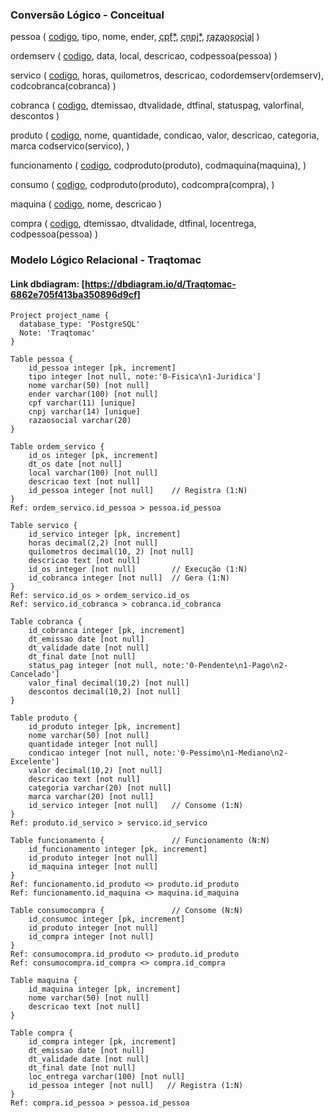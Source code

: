 ### Conversão Lógico - Conceitual

pessoa (
    <u>codigo</u>, 
    tipo, 
    nome, 
    ender, 
    <u style="text-decoration: underline dashed;">cpf*</u>,
    <u style="text-decoration: underline dashed;">cnpj*</u>,
    <u style="text-decoration: underline dashed;">razaosocial</u>
)

ordemserv (
    <u>codigo</u>,
    data,
    local,
    descricao,
    codpessoa(pessoa)           <!-- Registra (1:N) -->
)

servico (
    <u>codigo</u>,
    horas,
    quilometros,
    descricao,
    codordemserv(ordemserv),    <!-- Execução (1:N) -->
    codcobranca(cobranca)       <!-- Gera (1:N) -->
)

cobranca (
    <u>codigo</u>,
    dtemissao,
    dtvalidade,
    dtfinal,
    statuspag,
    valorfinal,
    descontos
)

produto (
    <u>codigo</u>,
    nome,
    quantidade,
    condicao,
    valor,
    descricao,
    categoria,
    marca
    codservico(servico),        <!-- Consome (1:N) -->
)

funcionamento (                 <!-- Funcionamento (N:N) -->
    <u>codigo</u>,
    codproduto(produto),
    codmaquina(maquina), 
)

consumo (                       <!-- Consome (N:N) -->
    <u>codigo</u>,
    codproduto(produto),
    codcompra(compra),
)

maquina (
    <u>codigo</u>,
    nome,
    descricao
)

compra (
    <u>codigo</u>,
    dtemissao,
    dtvalidade,
    dtfinal,
    locentrega,
    codpessoa(pessoa)           <!-- Registra (1:N) -->
)


### Modelo Lógico Relacional - Traqtomac

#### Link dbdiagram: [https://dbdiagram.io/d/Traqtomac-6862e705f413ba350896d9cf]

```
Project project_name {
  database_type: 'PostgreSQL'
  Note: 'Traqtomac'
}

Table pessoa {
    id_pessoa integer [pk, increment]
    tipo integer [not null, note:'0-Fisica\n1-Juridica']
    nome varchar(50) [not null]
    ender varchar(100) [not null]
    cpf varchar(11) [unique]
    cnpj varchar(14) [unique]
    razaosocial varchar(20)
}

Table ordem_servico {
    id_os integer [pk, increment]
    dt_os date [not null]
    local varchar(100) [not null]
    descricao text [not null]
    id_pessoa integer [not null]    // Registra (1:N)
}
Ref: ordem_servico.id_pessoa > pessoa.id_pessoa

Table servico {
    id_servico integer [pk, increment]
    horas decimal(2,2) [not null]
    quilometros decimal(10, 2) [not null]
    descricao text [not null]
    id_os integer [not null]        // Execução (1:N)
    id_cobranca integer [not null]  // Gera (1:N)
}
Ref: servico.id_os > ordem_servico.id_os
Ref: servico.id_cobranca > cobranca.id_cobranca

Table cobranca {
    id_cobranca integer [pk, increment]
    dt_emissao date [not null]
    dt_validade date [not null]
    dt_final date [not null]
    status_pag integer [not null, note:'0-Pendente\n1-Pago\n2-Cancelado']
    valor_final decimal(10,2) [not null]
    descontos decimal(10,2) [not null]
}

Table produto {
    id_produto integer [pk, increment]
    nome varchar(50) [not null]
    quantidade integer [not null]
    condicao integer [not null, note:'0-Pessimo\n1-Mediano\n2-Excelente']
    valor decimal(10,2) [not null]
    descricao text [not null]
    categoria varchar(20) [not null]
    marca varchar(20) [not null]
    id_servico integer [not null]   // Consome (1:N)
}
Ref: produto.id_servico > servico.id_servico

Table funcionamento {               // Funcionamento (N:N)
    id_funcionamento integer [pk, increment]
    id_produto integer [not null]
    id_maquina integer [not null]
}
Ref: funcionamento.id_produto <> produto.id_produto
Ref: funcionamento.id_maquina <> maquina.id_maquina

Table consumocompra {               // Consome (N:N)
    id_consumoc integer [pk, increment]
    id_produto integer [not null]
    id_compra integer [not null]
}
Ref: consumocompra.id_produto <> produto.id_produto
Ref: consumocompra.id_compra <> compra.id_compra

Table maquina {
    id_maquina integer [pk, increment]
    nome varchar(50) [not null]
    descricao text [not null]
}

Table compra {
    id_compra integer [pk, increment]
    dt_emissao date [not null]
    dt_validade date [not null]
    dt_final date [not null]
    loc_entrega varchar(100) [not null]
    id_pessoa integer [not null]   // Registra (1:N)
}
Ref: compra.id_pessoa > pessoa.id_pessoa
```
